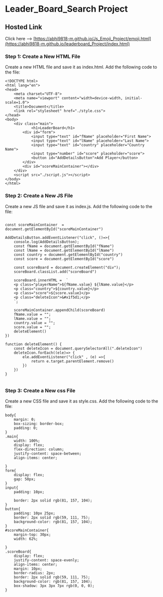 
# Leader_Board_Search Project

## Hosted Link 

Click here --> [https://abhi9818-m.github.io/Js_Emoji_Project/emoji.html](https://abhi9818-m.github.io/leaderboard_Project/index.html)

### Step 1: Create a New HTML File

Create a new HTML file and save it as index.html. Add the following code to the file:

```
<!DOCTYPE html>
<html lang="en">
<head>
    <meta charset="UTF-8">
    <meta name="viewport" content="width=device-width, initial-scale=1.0">
    <title>Document</title>
    <link rel="stylesheet" href="./style.css">
</head>
<body>
    <div class="main">
            <h1>LeaderBoard</h1>
        <div id="form">
            <input type="text" id="fName" placeholder="First Name">
            <input type="text" id="lName" placeholder="Last Name">
            <input type="text" id="country" placeholder="Country Name">
            <input type="number" id="score" placeholder="score">
            <button id="AddDetailsButton">Add Player</button>
        </div>
        <div id="scoreMainContainer"></div>
    </div>
    <script src="./script.js"></script>
</body>
</html>
```

### Step 2: Create a New JS File
Create a new JS file and save it as index.js. Add the following code to the file:

```

const scoreMainContainer  = document.getElementById("scoreMainContainer")

AddDetailsButton.addEventListener("click", ()=>{
    console.log(AddDetailsButton);
    const fName = document.getElementById("fName")
    const lName = document.getElementById("lName")
    const country = document.getElementById("country")
    const score = document.getElementById("score")

    const scoreBoard = document.createElement("div");  
    scoreBoard.classList.add("scoreBoard")
    
    scoreBoard.innerHTML =  `
    <p class="playerName">${fName.value} ${lName.value}</p>
    <p class="country">${country.value}</p>
    <p class="score">${score.value}</p>
    <p class="deleteIcon">&#x1f5d1;</p>
    `;

    scoreMainContainer.appendChild(scoreBoard)
    fName.value = "";
    lName.value = "";
    country.value = "";
    score.value = "";
    deleteElement()
})

function deleteElement() {
    const deleteIcon = document.querySelectorAll(".deleteIcon")
    deleteIcon.forEach((ele)=> {
        ele.addEventListener("click" , (e) =>{
            return e.target.parentElement.remove()
        })
    })
}


```
### Step 3: Create a New css File
Create a new CSS file and save it as style.css. Add the following code to the file:

```
body{
    margin: 0;
    box-sizing: border-box;
    padding: 0;
}
.main{
    width: 100%;
    display: flex;
    flex-direction: column;
    justify-content: space-between;
    align-items: center;
  
}
form{
    display: flex;
    gap: 50px;
}
input{
    padding: 10px;
   
    border: 2px solid rgb(81, 157, 104);
}
button{
    padding: 10px 25px;
    border: 2px solid rgb(59, 111, 75);
    background-color: rgb(81, 157, 104);
}
#scoreMainContainer{
    margin-top: 30px;
    width: 62%;
    
}
.scoreBoard{
    display: flex;
    justify-content: space-evenly;
    align-items: center;
    margin: 10px;
    border-radius: 2px;
    border: 2px solid rgb(59, 111, 75);
    background-color: rgb(81, 157, 104);
    box-shadow: 3px 3px 7px rgb(0, 0, 0);
}



```



